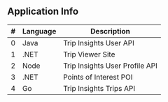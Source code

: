## Application Info

|   #     | Language     |Description                             |
|---------|--------------|----------------------------------------|
|   0     | Java         | Trip Insights User API                 |
|   1     | .NET         | Trip Viewer Site                       |
|   2     | Node         | Trip Insights User Profile API         |
|   3     | .NET         | Points of Interest POI                 |
|   4     | Go           | Trip Insights Trips API                |
